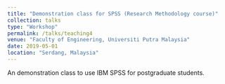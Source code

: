 ```yaml
---
title: "Demonstration class for SPSS (Research Methodology course)"
collection: talks
type: "Workshop"
permalink: /talks/teaching4
venue: "Faculty of Engineering, Universiti Putra Malaysia"
date: 2019-05-01
location: "Serdang, Malaysia"
---
```


An demonstration class to use IBM SPSS for postgraduate students.
